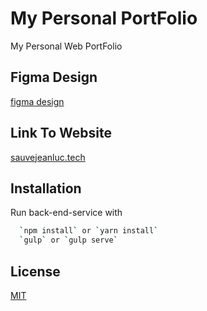 
# My Personal PortFolio

My Personal Web PortFolio

## Figma Design

[figma design](https://www.figma.com/file/j639y7GkbA4onB9DZ40Bhi/My-Personal-Portfolio?node-id=0%3A1)

## Link To Website

[sauvejeanluc.tech](https://sauvejeanluc.tech/)

## Installation

Run back-end-service with

```bash
  `npm install` or `yarn install`
  `gulp` or `gulp serve` 
```

## License

[MIT](https://choosealicense.com/licenses/mit/)
